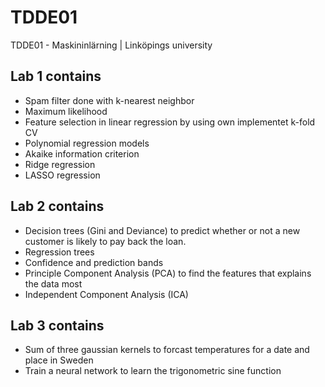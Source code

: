 # TDDE01
TDDE01 - Maskininlärning | Linköpings university

## Lab 1 contains
* Spam filter done with k-nearest neighbor
* Maximum likelihood
* Feature selection in linear regression by using own implementet k-fold CV
* Polynomial regression models
* Akaike information criterion
* Ridge regression
* LASSO regression

## Lab 2 contains
* Decision trees (Gini and Deviance) to predict whether or not a new customer is likely to pay back the loan. 
* Regression trees
* Confidence and prediction bands
* Principle Component Analysis (PCA) to find the features that explains the data most
* Independent Component Analysis (ICA)

## Lab 3 contains
* Sum of three gaussian kernels to forcast temperatures for a date and place in Sweden
* Train a neural network to learn the trigonometric sine function
